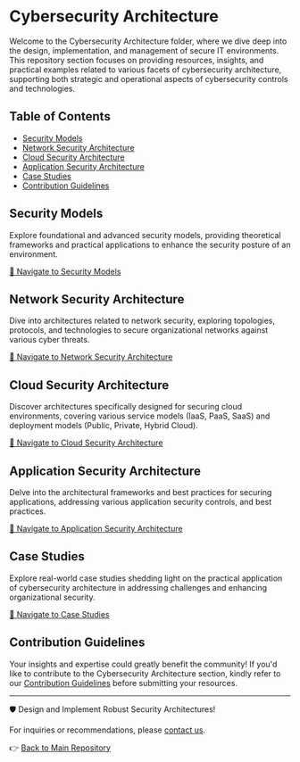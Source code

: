 # Cybersecurity Architecture

Welcome to the Cybersecurity Architecture folder, where we dive deep into the design, implementation, and management of secure IT environments. This repository section focuses on providing resources, insights, and practical examples related to various facets of cybersecurity architecture, supporting both strategic and operational aspects of cybersecurity controls and technologies.

## Table of Contents
- [Security Models](#security-models)
- [Network Security Architecture](#network-security-architecture)
- [Cloud Security Architecture](#cloud-security-architecture)
- [Application Security Architecture](#application-security-architecture)
- [Case Studies](#case-studies)
- [Contribution Guidelines](#contribution-guidelines)

## Security Models
Explore foundational and advanced security models, providing theoretical frameworks and practical applications to enhance the security posture of an environment.

[🔗 Navigate to Security Models](link-to-security-models-folder)

## Network Security Architecture
Dive into architectures related to network security, exploring topologies, protocols, and technologies to secure organizational networks against various cyber threats.

[🔗 Navigate to Network Security Architecture](link-to-network-security-architecture-folder)

## Cloud Security Architecture
Discover architectures specifically designed for securing cloud environments, covering various service models (IaaS, PaaS, SaaS) and deployment models (Public, Private, Hybrid Cloud).

[🔗 Navigate to Cloud Security Architecture](link-to-cloud-security-architecture-folder)

## Application Security Architecture
Delve into the architectural frameworks and best practices for securing applications, addressing various application security controls, and best practices.

[🔗 Navigate to Application Security Architecture](link-to-application-security-architecture-folder)

## Case Studies
Explore real-world case studies shedding light on the practical application of cybersecurity architecture in addressing challenges and enhancing organizational security.

[🔗 Navigate to Case Studies](link-to-case-studies-folder)

## Contribution Guidelines
Your insights and expertise could greatly benefit the community! If you'd like to contribute to the Cybersecurity Architecture section, kindly refer to our [Contribution Guidelines](link-to-contribution-guidelines) before submitting your resources.

---

🛡️ Design and Implement Robust Security Architectures!

For inquiries or recommendations, please [contact us](mailto:your-email@example.com).

👉 [Back to Main Repository](link-to-main-repository)

